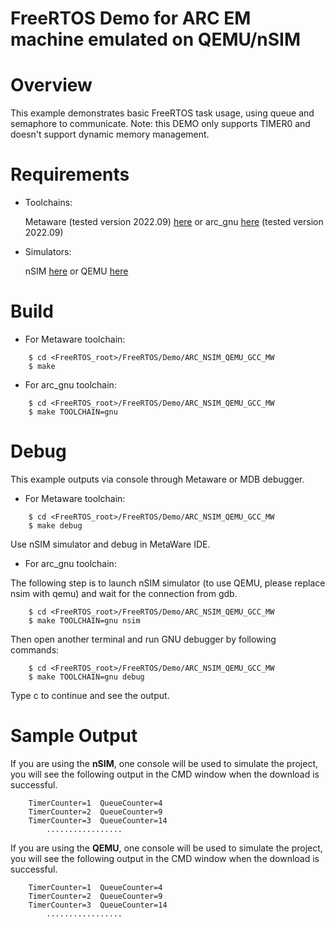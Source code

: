 FreeRTOS Demo for ARC EM machine emulated on QEMU/nSIM
====================

Overview
====================
 This example demonstrates basic FreeRTOS task usage, using queue and semaphore to communicate.
 Note: this DEMO only supports TIMER0 and doesn't support dynamic memory management.

Requirements
====================
 * Toolchains:

    Metaware (tested version 2022.09) [here](https://www.synopsys.com/dw/ipdir.php?ds=sw_metaware) or arc_gnu [here](https://github.com/foss-for-synopsys-dwc-arc-processors/toolchain/releases/) (tested version 2022.09)

 * Simulators:

    nSIM [here](https://www.synopsys.com/cgi-bin/dwarcnsim/req1.cgi) or QEMU [here](https://github.com/foss-for-synopsys-dwc-arc-processors/qemu)


Build
====================

 * For Metaware toolchain:
```
    $ cd <FreeRTOS_root>/FreeRTOS/Demo/ARC_NSIM_QEMU_GCC_MW
    $ make
```
 * For arc_gnu toolchain:
```
    $ cd <FreeRTOS_root>/FreeRTOS/Demo/ARC_NSIM_QEMU_GCC_MW
    $ make TOOLCHAIN=gnu
```
Debug
====================

This example outputs via console through Metaware or MDB debugger. 

 * For Metaware toolchain:
```
    $ cd <FreeRTOS_root>/FreeRTOS/Demo/ARC_NSIM_QEMU_GCC_MW
    $ make debug
```
Use nSIM simulator and debug in MetaWare IDE.

 * For arc_gnu toolchain:

The following step is to launch nSIM simulator (to use QEMU, please replace nsim with qemu) and wait for the connection from gdb.
```
    $ cd <FreeRTOS_root>/FreeRTOS/Demo/ARC_NSIM_QEMU_GCC_MW
    $ make TOOLCHAIN=gnu nsim
```
Then open another terminal and run GNU debugger by following commands:
```
    $ cd <FreeRTOS_root>/FreeRTOS/Demo/ARC_NSIM_QEMU_GCC_MW
    $ make TOOLCHAIN=gnu debug
```
Type c to continue and see the output.

Sample Output
=============

If you are using the **nSIM**, one console will be used to simulate the
project, you will see the following output in the CMD window when the
download is successful.
```
    TimerCounter=1  QueueCounter=4
    TimerCounter=2  QueueCounter=9
    TimerCounter=3  QueueCounter=14
        .................
```
If you are using the **QEMU**, one console will be used to simulate the
project, you will see the following output in the CMD window when the
download is successful.
```
    TimerCounter=1  QueueCounter=4
    TimerCounter=2  QueueCounter=9
    TimerCounter=3  QueueCounter=14
        .................
```
